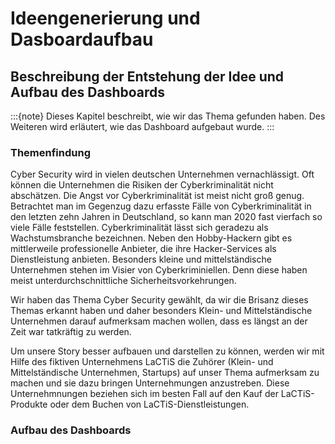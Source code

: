 # Ideengenerierung und Dasboardaufbau
## Beschreibung der Entstehung der Idee und Aufbau des Dashboards

:::{note}
Dieses Kapitel beschreibt, wie wir das Thema gefunden haben. Des Weiteren wird erläutert, wie das Dashboard aufgebaut wurde.
:::

### Themenfindung
Cyber Security wird in vielen deutschen Unternehmen vernachlässigt. Oft können die Unternehmen die Risiken der Cyberkriminalität nicht abschätzen. Die Angst vor Cyberkriminalität ist meist nicht groß genug. 
Betrachtet man im Gegenzug dazu erfasste Fälle von Cyberkriminalität in den letzten zehn Jahren in Deutschland, so kann man 2020 fast vierfach so viele Fälle feststellen. 
Cyberkriminalität lässt sich geradezu als Wachstumsbranche bezeichnen. Neben den Hobby-Hackern gibt es mittlerweile professionelle Anbieter, die ihre Hacker-Services als Dienstleistung anbieten.
Besonders kleine und mittelständische Unternehmen stehen im Visier von Cyberkriminiellen. Denn diese haben meist unterdurchschnittliche Sicherheitsvorkehrungen.

Wir haben das Thema Cyber Security gewählt, da wir die Brisanz dieses Themas erkannt haben und daher besonders Klein- und Mittelständische Unternehmen  darauf aufmerksam machen wollen, dass es längst an der Zeit war tatkräftig zu werden.

Um unsere Story besser aufbauen und darstellen zu können, werden wir mit Hilfe des fiktiven Unternehmens LaCTiS die Zuhörer (Klein- und Mittelständische Unternehmen, Startups) auf unser Thema aufmerksam zu machen und sie dazu bringen Unternehmungen anzustreben. Diese Unternehmnungen beziehen sich im besten Fall auf den Kauf der LaCTiS-Produkte oder dem Buchen von LaCTiS-Dienstleistungen.

### Aufbau des Dashboards
